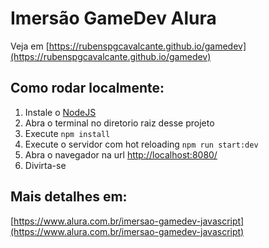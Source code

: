 # Imersão GameDev Alura

Veja em [https://rubenspgcavalcante.github.io/gamedev](https://rubenspgcavalcante.github.io/gamedev)

## Como rodar localmente:

1. Instale o [NodeJS](https://nodejs.org/en/download/)
2. Abra o terminal no diretorio raiz desse projeto
3. Execute `npm install`
4. Execute o servidor com hot reloading `npm run start:dev`
5. Abra o navegador na url [http://localhost:8080/](http://localhost:8080/)
6. Divirta-se

## Mais detalhes em:

[https://www.alura.com.br/imersao-gamedev-javascript](https://www.alura.com.br/imersao-gamedev-javascript)